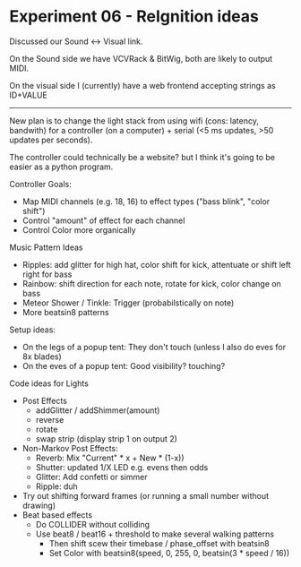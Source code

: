 # Experiment 06 - ReIgnition ideas

Discussed our Sound <-> Visual link.

On the Sound side we have VCVRack & BitWig, both are likely to output MIDI.

On the visual side I (currently) have a web frontend accepting strings as ID+VALUE

---

New plan is to change the light stack from using wifi (cons: latency, bandwith)
for a controller (on a computer) + serial (<5 ms updates, >50 updates per seconds).

The controller could technically be a website? but I think it's going to be easier as a python program.

Controller Goals:

 * Map MIDI channels (e.g. 18, 16) to effect types ("bass blink", "color shift")
 * Control "amount" of effect for each channel
 * Control Color more organically

Music Pattern Ideas

  * Ripples: add glitter for high hat, color shift for kick, attentuate or shift left right for bass
  * Rainbow: shift direction for each note, rotate for kick, color change on bass
  * Meteor Shower / Tinkle: Trigger (probabilstically on note)
  * More beatsin8 patterns

Setup ideas:

  * On the legs of a popup tent: They don't touch (unless I also do eves for 8x blades)
  * On the eves of a popup tent: Good visibility? touching?

Code ideas for Lights

  * Post Effects
    * addGlitter / addShimmer(amount)
    * reverse
    * rotate
    * swap strip (display strip 1 on output 2)
  * Non-Markov Post Effects:
    * Reverb: Mix "Current" * x + New * (1-x))
    * Shutter: updated 1/X LED e.g. evens then odds
    * Glitter: Add confetti or simmer
    * Ripple: duh
  * Try out shifting forward frames (or running a small number without drawing)
  * Beat based effects
    * Do COLLIDER without colliding
    * Use beat8 / beat16 + threshold to make several walking patterns
      * Then shift scew their timebase / phase_offset with beatsin8
      * Set Color with beatsin8(speed, 0, 255, 0, beatsin(3 * speed / 16))

